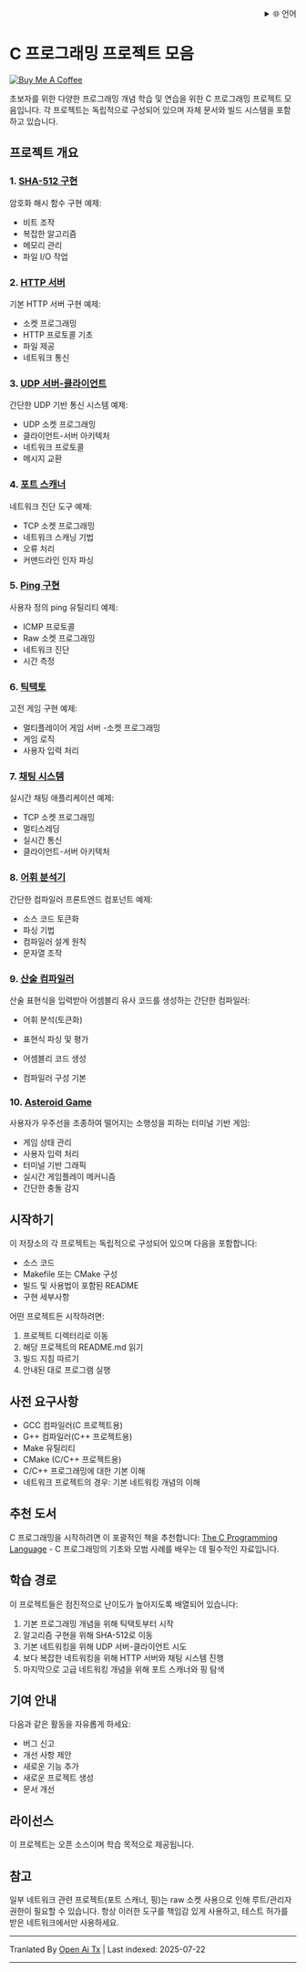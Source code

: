 <div align="right">
  <details>
    <summary >🌐 언어</summary>
    <div>
      <div align="center">
        <a href="https://openaitx.github.io/view.html?user=dexter-xD&project=project-box&lang=en">English</a>
        | <a href="https://openaitx.github.io/view.html?user=dexter-xD&project=project-box&lang=zh-CN">简体中文</a>
        | <a href="https://openaitx.github.io/view.html?user=dexter-xD&project=project-box&lang=zh-TW">繁體中文</a>
        | <a href="https://openaitx.github.io/view.html?user=dexter-xD&project=project-box&lang=ja">日本語</a>
        | <a href="https://openaitx.github.io/view.html?user=dexter-xD&project=project-box&lang=ko">한국어</a>
        | <a href="https://openaitx.github.io/view.html?user=dexter-xD&project=project-box&lang=hi">हिन्दी</a>
        | <a href="https://openaitx.github.io/view.html?user=dexter-xD&project=project-box&lang=th">ไทย</a>
        | <a href="https://openaitx.github.io/view.html?user=dexter-xD&project=project-box&lang=fr">Français</a>
        | <a href="https://openaitx.github.io/view.html?user=dexter-xD&project=project-box&lang=de">Deutsch</a>
        | <a href="https://openaitx.github.io/view.html?user=dexter-xD&project=project-box&lang=es">Español</a>
        | <a href="https://openaitx.github.io/view.html?user=dexter-xD&project=project-box&lang=it">Italiano</a>
        | <a href="https://openaitx.github.io/view.html?user=dexter-xD&project=project-box&lang=ru">Русский</a>
        | <a href="https://openaitx.github.io/view.html?user=dexter-xD&project=project-box&lang=pt">Português</a>
        | <a href="https://openaitx.github.io/view.html?user=dexter-xD&project=project-box&lang=nl">Nederlands</a>
        | <a href="https://openaitx.github.io/view.html?user=dexter-xD&project=project-box&lang=pl">Polski</a>
        | <a href="https://openaitx.github.io/view.html?user=dexter-xD&project=project-box&lang=ar">العربية</a>
        | <a href="https://openaitx.github.io/view.html?user=dexter-xD&project=project-box&lang=fa">فارسی</a>
        | <a href="https://openaitx.github.io/view.html?user=dexter-xD&project=project-box&lang=tr">Türkçe</a>
        | <a href="https://openaitx.github.io/view.html?user=dexter-xD&project=project-box&lang=vi">Tiếng Việt</a>
        | <a href="https://openaitx.github.io/view.html?user=dexter-xD&project=project-box&lang=id">Bahasa Indonesia</a>
      </div>
    </div>
  </details>
</div>

# C 프로그래밍 프로젝트 모음

[![Buy Me A Coffee](https://www.buymeacoffee.com/assets/img/custom_images/orange_img.png)](https://buymeacoffee.com/trish07)

초보자를 위한 다양한 프로그래밍 개념 학습 및 연습을 위한 C 프로그래밍 프로젝트 모음입니다. 각 프로젝트는 독립적으로 구성되어 있으며 자체 문서와 빌드 시스템을 포함하고 있습니다.

## 프로젝트 개요

### 1. [SHA-512 구현](SHA-512/)
암호화 해시 함수 구현 예제:
- 비트 조작
- 복잡한 알고리즘
- 메모리 관리
- 파일 I/O 작업

### 2. [HTTP 서버](http-server/)
기본 HTTP 서버 구현 예제:
- 소켓 프로그래밍
- HTTP 프로토콜 기초
- 파일 제공
- 네트워크 통신

### 3. [UDP 서버-클라이언트](udp-server-client/)
간단한 UDP 기반 통신 시스템 예제:
- UDP 소켓 프로그래밍
- 클라이언트-서버 아키텍처
- 네트워크 프로토콜
- 메시지 교환

### 4. [포트 스캐너](port-scanner/)
네트워크 진단 도구 예제:
- TCP 소켓 프로그래밍
- 네트워크 스캐닝 기법
- 오류 처리
- 커맨드라인 인자 파싱

### 5. [Ping 구현](ping/)
사용자 정의 ping 유틸리티 예제:
- ICMP 프로토콜
- Raw 소켓 프로그래밍
- 네트워크 진단
- 시간 측정

### 6. [틱택토](tic-tac-toe/)
고전 게임 구현 예제:
- 멀티플레이어 게임 서버 
-소켓 프로그래밍
- 게임 로직
- 사용자 입력 처리

### 7. [채팅 시스템](chat-system/)
실시간 채팅 애플리케이션 예제:
- TCP 소켓 프로그래밍
- 멀티스레딩
- 실시간 통신
- 클라이언트-서버 아키텍처

### 8. [어휘 분석기](lexical-analyser/)
간단한 컴파일러 프론트엔드 컴포넌트 예제:
- 소스 코드 토큰화
- 파싱 기법
- 컴파일러 설계 원칙
- 문자열 조작

### 9. [산술 컴파일러](arithmetic-compiler/)
산술 표현식을 입력받아 어셈블리 유사 코드를 생성하는 간단한 컴파일러:
- 어휘 분석(토큰화)
- 표현식 파싱 및 평가
- 어셈블리 코드 생성

- 컴파일러 구성 기본

### 10. [Asteroid Game](asteroid-game/)
사용자가 우주선을 조종하여 떨어지는 소행성을 피하는 터미널 기반 게임:

- 게임 상태 관리
- 사용자 입력 처리
- 터미널 기반 그래픽
- 실시간 게임플레이 메커니즘
- 간단한 충돌 감지

## 시작하기

이 저장소의 각 프로젝트는 독립적으로 구성되어 있으며 다음을 포함합니다:
- 소스 코드
- Makefile 또는 CMake 구성
- 빌드 및 사용법이 포함된 README
- 구현 세부사항

어떤 프로젝트든 시작하려면:
1. 프로젝트 디렉터리로 이동
2. 해당 프로젝트의 README.md 읽기
3. 빌드 지침 따르기
4. 안내된 대로 프로그램 실행

## 사전 요구사항

- GCC 컴파일러(C 프로젝트용)
- G++ 컴파일러(C++ 프로젝트용)
- Make 유틸리티
- CMake (C/C++ 프로젝트용)
- C/C++ 프로그래밍에 대한 기본 이해
- 네트워크 프로젝트의 경우: 기본 네트워킹 개념의 이해

## 추천 도서

C 프로그래밍을 시작하려면 이 포괄적인 책을 추천합니다:
[The C Programming Language](https://amzn.to/3F2Y1Zl) - C 프로그래밍의 기초와 모범 사례를 배우는 데 필수적인 자료입니다.

## 학습 경로

이 프로젝트들은 점진적으로 난이도가 높아지도록 배열되어 있습니다:

1. 기본 프로그래밍 개념을 위해 틱택토부터 시작
2. 알고리즘 구현을 위해 SHA-512로 이동
3. 기본 네트워킹을 위해 UDP 서버-클라이언트 시도
4. 보다 복잡한 네트워킹을 위해 HTTP 서버와 채팅 시스템 진행
5. 마지막으로 고급 네트워킹 개념을 위해 포트 스캐너와 핑 탐색

## 기여 안내

다음과 같은 활동을 자유롭게 하세요:
- 버그 신고
- 개선 사항 제안
- 새로운 기능 추가
- 새로운 프로젝트 생성
- 문서 개선

## 라이선스

이 프로젝트는 오픈 소스이며 학습 목적으로 제공됩니다.

## 참고

일부 네트워크 관련 프로젝트(포트 스캐너, 핑)는 raw 소켓 사용으로 인해 루트/관리자 권한이 필요할 수 있습니다. 항상 이러한 도구를 책임감 있게 사용하고, 테스트 허가를 받은 네트워크에서만 사용하세요.


---

Tranlated By [Open Ai Tx](https://github.com/OpenAiTx/OpenAiTx) | Last indexed: 2025-07-22

---